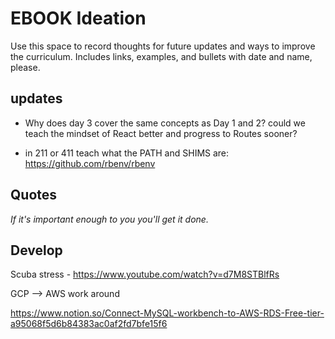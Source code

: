 # EBOOK Ideation

Use this space to record thoughts for future updates and ways to improve the curriculum. Includes links, examples, and bullets with date and name, please.

## updates

* Why does day 3 cover the same concepts as Day 1 and 2? could we teach the mindset of React better and progress to Routes sooner?

* in 211 or 411 teach what the PATH and SHIMS are: https://github.com/rbenv/rbenv

## Quotes

*If it's important enough to you you'll get it done.*

## Develop

Scuba stress - https://www.youtube.com/watch?v=d7M8STBlfRs

GCP --> AWS work around

https://www.notion.so/Connect-MySQL-workbench-to-AWS-RDS-Free-tier-a95068f5d6b84383ac0af2fd7bfe15f6